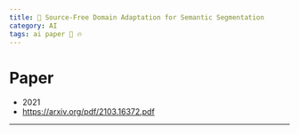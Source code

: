```yaml
---
title: 📝 Source-Free Domain Adaptation for Semantic Segmentation
category: AI
tags: ai paper 📝 🔥
---
```


<!--more-->

# Paper

- 2021
- https://arxiv.org/pdf/2103.16372.pdf

---

